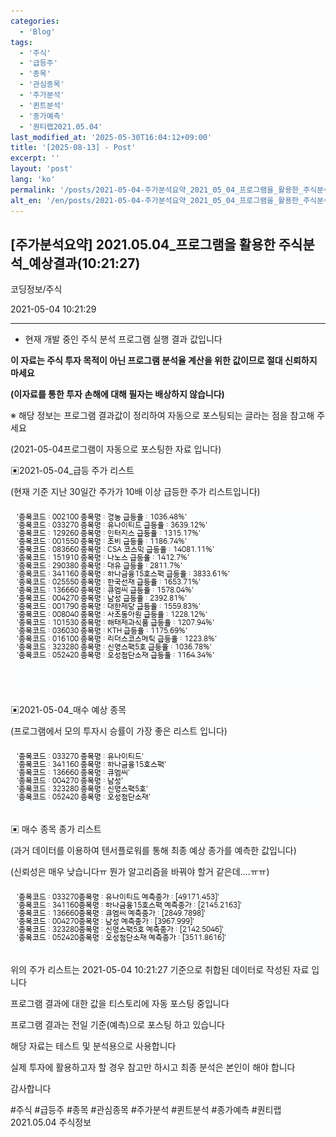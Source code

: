 ```yaml
---
categories:
  - 'Blog'
tags:
  - '주식'
  - '급등주'
  - '종목'
  - '관심종목'
  - '주가분석'
  - '퀸트분석'
  - '종가예측'
  - '퀀티랩2021.05.04'
last_modified_at: '2025-05-30T16:04:12+09:00'
title: '[2025-08-13] - Post'
excerpt: ''
layout: 'post'
lang: 'ko'
permalink: '/posts/2021-05-04-주가분석요약_2021_05_04_프로그램을_활용한_주식분석_예상결과_10_21_27/'
alt_en: '/en/posts/2021-05-04-주가분석요약_2021_05_04_프로그램을_활용한_주식분석_예상결과_10_21_27/'
---
```


## [주가분석요약] 2021.05.04_프로그램을 활용한 주식분석_예상결과(10:21:27)

코딩정보/주식

2021-05-04 10:21:29

* * *

* 현재 개발 중인 주식 분석 프로그램 실행 결과 값입니다

**이 자료는 주식 투자 목적이 아닌 프로그램 분석율 계산을 위한 값이므로 절대 신뢰하지 마세요**

**(이자료를 통한 투자 손해에 대해 필자는 배상하지 않습니다)**

※ 해당 정보는 프로그램 결과값이 정리하여 자동으로 포스팅되는 글라는 점을 참고해 주세요

(2021-05-04프로그램이 자동으로 포스팅한 자료 입니다)

▣2021-05-04_급등 주가 리스트

(현재 기준 지난 30일간 주가가 10배 이상 급등한 주가 리스트입니다)

![](/assets/images/주가분석요약_2021_05_04_프로그램을_활용한_주식분석_예상결과_10_21_27/skyloket_list.png)

▣2021-05-04_매수 예상 종목

(프로그램에서 모의 투자시 승률이 가장 좋은 리스트 입니다)

![](/assets/images/주가분석요약_2021_05_04_프로그램을_활용한_주식분석_예상결과_10_21_27/buy_list.png)

▣ 매수 종목 종가 리스트

(과거 데이터를 이용하여 텐서플로워를 통해 최종 예상 종가를 예측한 값입니다)

(신뢰성은 매우 낮습니다ㅠ 뭔가 알고리즘을 바꿔야 할거 같은데....ㅠㅠ)

![](/assets/images/주가분석요약_2021_05_04_프로그램을_활용한_주식분석_예상결과_10_21_27/stockclose_list.png)

위의 주가 리스트는 2021-05-04 10:21:27 기준으로 취합된 데이터로 작성된 자료 입니다

프로그램 결과에 대한 값을 티스토리에 자동 포스팅 중입니다

프로그램 결과는 전일 기준(예측)으로 포스팅 하고 있습니다

해당 자료는 테스트 및 분석용으로 사용합니다

실제 투자에 활용하고자 할 경우 참고만 하시고 최종 분석은 본인이 해야 합니다

감사합니다

  

#주식 #급등주 #종목 #관심종목 #주가분석 #퀸트분석 #종가예측 #퀀티랩2021.05.04 주식정보


